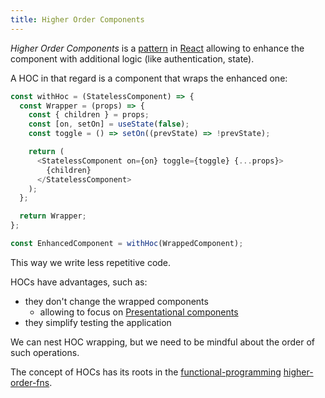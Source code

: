 ```yaml
---
title: Higher Order Components
---
```


_Higher Order Components_ is a [pattern](/pattern) in [React](/development/react/_index) allowing to enhance the component with additional logic (like authentication, state).

A HOC in that regard is a component that wraps the enhanced one:

```js
const withHoc = (StatelessComponent) => {
  const Wrapper = (props) => {
    const { children } = props;
    const [on, setOn] = useState(false);
    const toggle = () => setOn((prevState) => !prevState);

    return (
      <StatelessComponent on={on} toggle={toggle} {...props}>
        {children}
      </StatelessComponent>
    );
  };

  return Wrapper;
};

const EnhancedComponent = withHoc(WrappedComponent);
```

This way we write less repetitive code.

HOCs have advantages, such as:

- they don't change the wrapped components
  - allowing to focus on [Presentational components](/knowledge/react/containers-vs-presentation-components.md)
- they simplify testing the application

We can nest HOC wrapping, but we need to be mindful about the order of such operations.

The concept of HOCs has its roots in the [functional-programming](/functional-programming) [higher-order-fns](/higher-order-fns).
